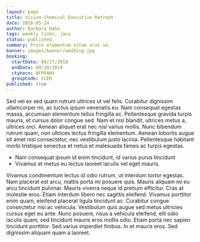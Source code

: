 ```yaml
---
layout: page
title: Vision Chemical Executive Retreat
date: 2016-05-24
author: Barbara Hahn
tags: weekly links, java
status: published
summary: Proin elementum vitae erat in.
banner: images/banner/wedding.jpg
booking:
  startDate: 09/27/2019
  endDate: 09/28/2019
  ctyhocn: BFPPAHX
  groupCode: VCER
published: true
---
```

Sed vel ex sed quam rutrum ultrices ut vel felis. Curabitur dignissim ullamcorper mi, ac luctus ipsum venenatis eu. Nam consequat egestas massa, accumsan elementum tellus fringilla ac. Pellentesque gravida turpis mauris, et cursus dolor congue sed. Nam et nisi blandit, ultrices metus a, ultrices orci. Aenean aliquet erat nec nisl varius mollis. Nunc bibendum rutrum quam, non ultrices lectus fringilla elementum. Aenean lobortis augue sit amet nisl consectetur, nec vestibulum justo lacinia. Pellentesque habitant morbi tristique senectus et netus et malesuada fames ac turpis egestas.

* Nam consequat ipsum id enim tincidunt, id varius purus tincidunt
* Vivamus et metus eu lectus laoreet iaculis vel eget mauris.

Vivamus condimentum lectus id odio rutrum, ut interdum tortor egestas. Nam placerat est arcu, mattis porta mi posuere quis. Mauris aliquam mi eu arcu tincidunt pulvinar. Mauris viverra neque id pretium efficitur. Cras at molestie eros. Etiam interdum libero nec sagittis eleifend. Vivamus porttitor enim quam, eleifend placerat ligula tincidunt ac. Curabitur congue consectetur nisi ac vehicula. Vestibulum quis augue sed metus ultricies cursus eget eu ante. Nunc posuere, risus a vehicula eleifend, elit odio iaculis quam, sed tincidunt mauris eros mollis odio. Etiam porta nec sapien tincidunt porttitor. Sed varius imperdiet finibus. In et mauris eros. Sed dignissim aliquam quam a laoreet.
